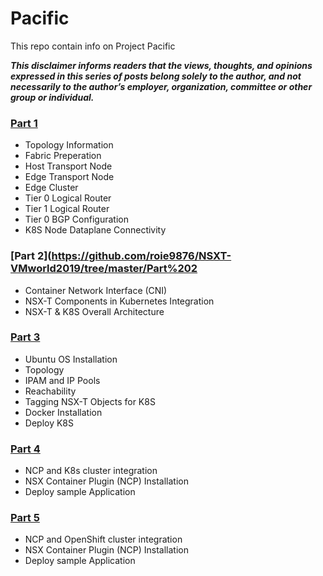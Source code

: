 # Pacific
This repo contain info on Project Pacific  

_**This disclaimer informs readers that the views, thoughts, and opinions expressed in this series of posts belong solely to the author, and not necessarily to the author’s employer, organization, committee or other group or individual.**_


### [Part 1](https://github.com/roie9876/NSXT-VMworld2019/tree/master/Part%201)

* Topology Information
* Fabric Preperation
* Host Transport Node
* Edge Transport Node
* Edge Cluster
* Tier 0 Logical Router
* Tier 1 Logical Router
* Tier 0 BGP Configuration
* K8S Node Dataplane Connectivity


### [Part 2](https://github.com/roie9876/NSXT-VMworld2019/tree/master/Part%202

* Container Network Interface (CNI)
* NSX-T Components in Kubernetes Integration
* NSX-T & K8S Overall Architecture

### [Part 3](https://github.com/roie9876/NSXT-VMworld2019/tree/master/Part%203)

* Ubuntu OS Installation
* Topology
* IPAM and IP Pools
* Reachability
* Tagging NSX-T Objects for K8S
* Docker Installation
* Deploy K8S

### [Part 4](https://github.com/roie9876/NSXT-VMworld2019/tree/master/Part%204)

* NCP and K8s cluster integration
* NSX Container Plugin (NCP) Installation
* Deploy sample Application

### [Part 5](https://github.com/roie9876/NSXT-VMworld2019/tree/master/Part%205)

* NCP and OpenShift cluster integration
* NSX Container Plugin (NCP) Installation
* Deploy sample Application